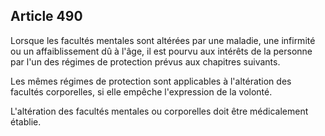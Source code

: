 Article 490
----
Lorsque les facultés mentales sont altérées par une maladie, une infirmité ou un
affaiblissement dû à l'âge, il est pourvu aux intérêts de la personne par l'un
des régimes de protection prévus aux chapitres suivants.

Les mêmes régimes de protection sont applicables à l'altération des facultés
corporelles, si elle empêche l'expression de la volonté.

L'altération des facultés mentales ou corporelles doit être médicalement
établie.
